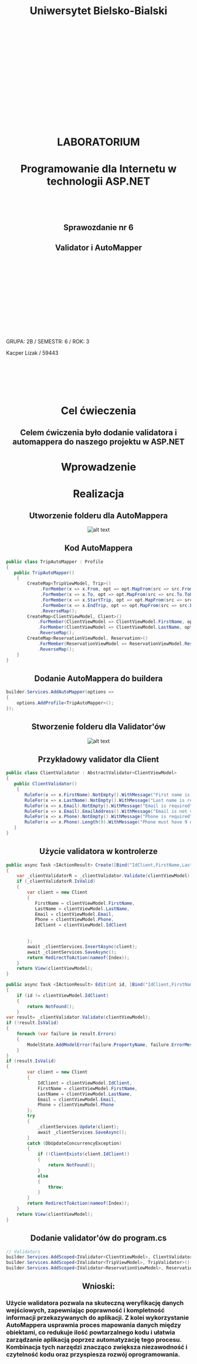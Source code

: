 <style>
h1, h4, h2 {
    border-bottom: 0;
    display:flex;
    flex-direction: column;
    align-items: center;
    text-align: center;
      }
      
centerer{
    display: grid;
    grid-template-columns: 6fr 1fr 4fr;
    grid-template-rows: 1fr;

}
rectangle{
    border: 1px solid black;
    margin: 0px 50px 0px 50px;
    width: 200px;
    height: 4em;
    display: flex;
    flex-direction: column;
    align-items: center;
    justify-items: center;
}
Ltext{
    margin: auto auto auto 0;
    font-weight: bold;
    margin-left: 4em
}
Rtext{
    margin: auto;
}

row {
    display: flex;
    flex-direction: row;
    align-items: center;
    justify-content: center; 
}
 </style>
<h1>Uniwersytet Bielsko-Bialski</h1>

&nbsp;

&nbsp;

&nbsp;

&nbsp;

&nbsp;

&nbsp;

&nbsp;

&nbsp;

&nbsp;

<h1 style="text-align: center;"><b>LABORATORIUM</b></h1>
<h1 style="text-align:center"><b>Programowanie dla Internetu w technologii ASP.NET</b></h1>

&nbsp;

&nbsp;

<h2 style="text-align:center; border: none;"><b>Sprawozdanie nr 6</b></h3>
<h2 style="text-align:center; border: none;">Validator i AutoMapper</h2>

&nbsp;

&nbsp;

&nbsp;

&nbsp;

&nbsp;

&nbsp;

&nbsp;

GRUPA: 2B / SEMESTR: 6 / ROK: 3

Kacper Lizak / 59443

<div style="page-break-after: always;"></div>

&nbsp;

&nbsp;

&nbsp;

# Cel ćwieczenia

## Celem ćwiczenia było dodanie validatora i automappera do naszego projektu w ASP.NET

# Wprowadzenie

### 

### 



# Realizacja
## Utworzenie folderu dla AutoMappera 



<center>

![alt text](image-3.png)

</center>



## Kod AutoMappera
```cs
public class TripAutoMapper : Profile
{
   public TripAutoMapper()
    {
        CreateMap<TripViewModel, Trip>()
             .ForMember(x => x.From, opt => opt.MapFrom(src => src.From.ToUpperInvariant()))
             .ForMember(x => x.To, opt => opt.MapFrom(src => src.To.ToUpperInvariant()))
             .ForMember(x => x.StartTrip, opt => opt.MapFrom(src => src.StartTrip.ToUniversalTime()))
             .ForMember(x => x.EndTrip, opt => opt.MapFrom(src => src.EndTrip.ToUniversalTime()))
             .ReverseMap();
        CreateMap<ClientViewModel, Client>()
            .ForMember(ClientViewModel => ClientViewModel.FirstName, opt => opt.MapFrom(src => src.FirstName.ToUpperInvariant()))
            .ForMember(ClientViewModel => ClientViewModel.LastName, opt => opt.MapFrom(src => src.LastName.ToUpperInvariant()))
            .ReverseMap();
        CreateMap<ReservationViewModel, Reservation>()
            .ForMember(ReservationViewModel => ReservationViewModel.ReservationDate, opt => opt.MapFrom(src => src.ReservationDate.ToUniversalTime()))
            .ReverseMap();
    }
}
```

## Dodanie AutoMappera do buildera
```cs
builder.Services.AddAutoMapper(options =>
{
    options.AddProfile<TripAutoMapper>();
});
```

## Stworzenie folderu dla Validator'ów

<center>

![alt text](image-4.png)

</center>

## Przykładowy validator dla Client

```cs
public class ClientValidator : AbstractValidator<ClientViewModel>
{
   public ClientValidator()
    {
       RuleFor(x => x.FirstName).NotEmpty().WithMessage("First name is required");
       RuleFor(x => x.LastName).NotEmpty().WithMessage("Last name is required");
       RuleFor(x => x.Email).NotEmpty().WithMessage("Email is required");
       RuleFor(x => x.Email).EmailAddress().WithMessage("Email is not valid");
       RuleFor(x => x.Phone).NotEmpty().WithMessage("Phone is required");
       RuleFor(x => x.Phone).Length(9).WithMessage("Phone must have 9 digits");
   }
}
```

## Użycie validatora w kontrolerze 

```cs
public async Task <IActionResult> Create([Bind("IdClient,FirstName,LastName,Email,Phone")] ClientViewModel clientViewModel)
{
    var _clientValidatorR = _clientValidator.Validate(clientViewModel);
    if (_clientValidatorR.IsValid)
    {
        var client = new Client
        {
           FirstName = clientViewModel.FirstName,
           LastName = clientViewModel.LastName,
           Email = clientViewModel.Email,
           Phone = clientViewModel.Phone,
           IdClient = clientViewModel.IdClient
           

        };
        await _clientServices.InsertAsync(client);
        await _clientServices.SaveAsync();
        return RedirectToAction(nameof(Index));
    }
    return View(clientViewModel);
}
```

```cs
public async Task <IActionResult> Edit(int id, [Bind("IdClient,FirstName,LastName,Email,PhoneNumber")] ClientViewModel clientViewModel)
{
    if (id != clientViewModel.IdClient)
    {
        return NotFound();
    }
var result= _clientValidator.Validate(clientViewModel);
if (!result.IsValid)
{
    foreach (var failure in result.Errors)
    {
        ModelState.AddModelError(failure.PropertyName, failure.ErrorMessage);
    }
}
if (result.IsValid)
{
        var client = new Client
        {
            IdClient = clientViewModel.IdClient,
            FirstName = clientViewModel.FirstName,
            LastName = clientViewModel.LastName,
            Email = clientViewModel.Email,
            Phone = clientViewModel.Phone
        };
        try
        {
            _clientServices.Update(client);
            await _clientServices.SaveAsync();
        }
        catch (DbUpdateConcurrencyException)
        {
            if (!ClientExists(client.IdClient))
            {
                return NotFound();
            }
            else
            {
                throw;
            }
        }
        return RedirectToAction(nameof(Index));
    }
    return View(clientViewModel);
}
```
## Dodanie validator'ów do program.cs

```cs
// Validators
builder.Services.AddScoped<IValidator<ClientViewModel>, ClientValidator>();
builder.Services.AddScoped<IValidator<TripViewModel>, TripValidator>();
builder.Services.AddScoped<IValidator<ReservationViewModel>, ReservationValidator>();
```

## Wnioski: 
### Użycie walidatora pozwala na skuteczną weryfikację danych wejściowych, zapewniając poprawność i kompletność informacji przekazywanych do aplikacji. Z kolei wykorzystanie AutoMappera usprawnia proces mapowania danych między obiektami, co redukuje ilość powtarzalnego kodu i ułatwia zarządzanie aplikacją poprzez automatyzację tego procesu. Kombinacja tych narzędzi znacząco zwiększa niezawodność i czytelność kodu oraz przyspiesza rozwój oprogramowania.
